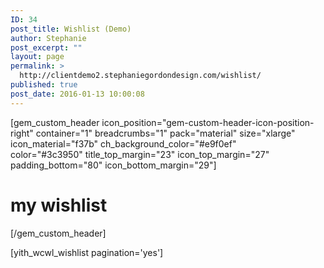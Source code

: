 ```yaml
---
ID: 34
post_title: Wishlist (Demo)
author: Stephanie
post_excerpt: ""
layout: page
permalink: >
  http://clientdemo2.stephaniegordondesign.com/wishlist/
published: true
post_date: 2016-01-13 10:00:08
---
```

[gem_custom_header icon_position="gem-custom-header-icon-position-right" container="1" breadcrumbs="1" pack="material" size="xlarge" icon_material="f37b" ch_background_color="#e9f0ef" color="#3c3950" title_top_margin="23" icon_top_margin="27" padding_bottom="80" icon_bottom_margin="29"]
<h1>my <span class="light">wishlist</span></h1>
[/gem_custom_header]

[yith_wcwl_wishlist pagination='yes']